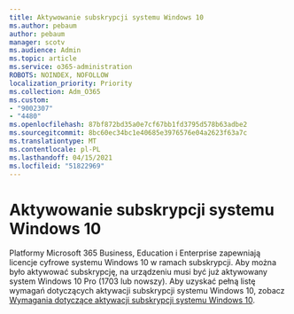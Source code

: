 ```yaml
---
title: Aktywowanie subskrypcji systemu Windows 10
ms.author: pebaum
author: pebaum
manager: scotv
ms.audience: Admin
ms.topic: article
ms.service: o365-administration
ROBOTS: NOINDEX, NOFOLLOW
localization_priority: Priority
ms.collection: Adm_O365
ms.custom:
- "9002307"
- "4480"
ms.openlocfilehash: 87bf872bd35a0e7cf67bb1fd3795d578b63adbe2
ms.sourcegitcommit: 8bc60ec34bc1e40685e3976576e04a2623f63a7c
ms.translationtype: MT
ms.contentlocale: pl-PL
ms.lasthandoff: 04/15/2021
ms.locfileid: "51822969"
---
```

# <a name="activating-windows-10-subscriptions"></a>Aktywowanie subskrypcji systemu Windows 10

Platformy Microsoft 365 Business, Education i Enterprise zapewniają licencje cyfrowe systemu Windows 10 w ramach subskrypcji. Aby można było aktywować subskrypcję, na urządzeniu musi być już aktywowany system Windows 10 Pro (1703 lub nowszy). Aby uzyskać pełną listę wymagań dotyczących aktywacji subskrypcji systemu Windows 10, zobacz [Wymagania dotyczące aktywacji subskrypcji systemu Windows 10](https://docs.microsoft.com/windows/deployment/windows-10-subscription-activation#requirements).
